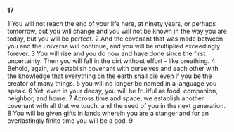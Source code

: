 **17**  

1 You will not reach the end of your life here, at ninety years, or perhaps tomorrow, but you will change and you will not be known in the way you are today, but you will be perfect. 2 And the covenant that was made between you and the universe will continue, and you will be multiplied exceedingly forever. 3 You will rise and you do now and have done since the first uncertainty. Then you will fall in the dirt without effort - like breathing. 4 Behold, again, we establish covenant with ourselves and each other with the knowledge that everything on the earth shall die even if you be the creator of many things. 5 you will no longer be named in a language you speak. 6 Yet, even in your decay, you will be fruitful as food, companion, neighbor, and home. 7 Across time and space, we establish another covenant with all that we touch, and the seed of you in the next generation. 8 You will be given gifts in lands wherein you are a stanger and for an everlastingly finite time you will be a god. 9 
